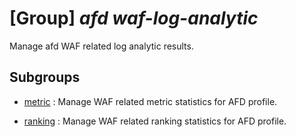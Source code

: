 # [Group] _afd waf-log-analytic_

Manage afd WAF related log analytic results.

## Subgroups

- [metric](/Commands/afd/waf-log-analytic/metric/readme.md)
: Manage WAF related metric statistics for AFD profile.

- [ranking](/Commands/afd/waf-log-analytic/ranking/readme.md)
: Manage WAF related ranking statistics for AFD profile.

